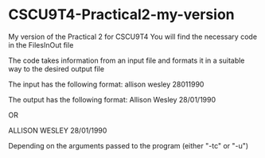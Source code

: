 # CSCU9T4-Practical2-my-version
My version of the Practical 2 for CSCU9T4
You will find the necessary code in the FilesInOut file

The code takes information from an input file and formats it in a suitable way to the desired output file

The input has the following format:
allison wesley 28011990

The output has the following format:
Allison Wesley 28/01/1990

OR

ALLISON WESLEY 28/01/1990

Depending on the arguments passed to the program (either "-tc" or "-u")
